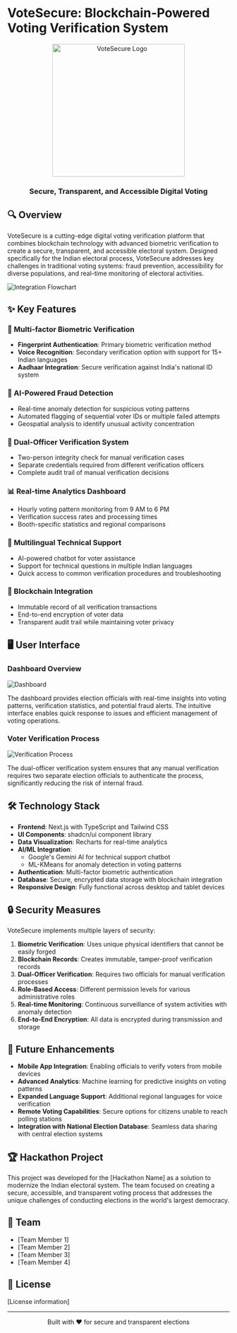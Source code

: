 # VoteSecure: Blockchain-Powered Voting Verification System

<div align="center">
  <img src="/public/mainlogo-removebg-preview.png" alt="VoteSecure Logo" width="300px">
  <h3>Secure, Transparent, and Accessible Digital Voting</h3>
</div>

## 🔍 Overview

VoteSecure is a cutting-edge digital voting verification platform that combines blockchain technology with advanced biometric verification to create a secure, transparent, and accessible electoral system. Designed specifically for the Indian electoral process, VoteSecure addresses key challenges in traditional voting systems: fraud prevention, accessibility for diverse populations, and real-time monitoring of electoral activities.

![Integration Flowchart](/Integration%20Flowchart%20(1).png)

## ✨ Key Features

### 🔐 Multi-factor Biometric Verification
- **Fingerprint Authentication**: Primary biometric verification method
- **Voice Recognition**: Secondary verification option with support for 15+ Indian languages
- **Aadhaar Integration**: Secure verification against India's national ID system

### 🧠 AI-Powered Fraud Detection
- Real-time anomaly detection for suspicious voting patterns
- Automated flagging of sequential voter IDs or multiple failed attempts
- Geospatial analysis to identify unusual activity concentration

### 👥 Dual-Officer Verification System
- Two-person integrity check for manual verification cases
- Separate credentials required from different verification officers
- Complete audit trail of manual verification decisions

### 📊 Real-time Analytics Dashboard
- Hourly voting pattern monitoring from 9 AM to 6 PM
- Verification success rates and processing times
- Booth-specific statistics and regional comparisons

### 💬 Multilingual Technical Support
- AI-powered chatbot for voter assistance
- Support for technical questions in multiple Indian languages
- Quick access to common verification procedures and troubleshooting

### 🔗 Blockchain Integration
- Immutable record of all verification transactions
- End-to-end encryption of voter data
- Transparent audit trail while maintaining voter privacy

## 🖥️ User Interface

### Dashboard Overview
![Dashboard](/Voter_Verification_and_Blockchain_Integration_Flowchart-removebg-preview.png)

The dashboard provides election officials with real-time insights into voting patterns, verification statistics, and potential fraud alerts. The intuitive interface enables quick response to issues and efficient management of voting operations.

### Voter Verification Process
![Verification Process](/Conversion%20output.png)

The dual-officer verification system ensures that any manual verification requires two separate election officials to authenticate the process, significantly reducing the risk of internal fraud.

## 🛠️ Technology Stack

- **Frontend**: Next.js with TypeScript and Tailwind CSS
- **UI Components**: shadcn/ui component library
- **Data Visualization**: Recharts for real-time analytics
- **AI/ML Integration**: 
  - Google's Gemini AI for technical support chatbot
  - ML-KMeans for anomaly detection in voting patterns
- **Authentication**: Multi-factor biometric authentication
- **Database**: Secure, encrypted data storage with blockchain integration
- **Responsive Design**: Fully functional across desktop and tablet devices

## 🔒 Security Measures

VoteSecure implements multiple layers of security:

1. **Biometric Verification**: Uses unique physical identifiers that cannot be easily forged
2. **Blockchain Records**: Creates immutable, tamper-proof verification records
3. **Dual-Officer Verification**: Requires two officials for manual verification processes
4. **Role-Based Access**: Different permission levels for various administrative roles
5. **Real-time Monitoring**: Continuous surveillance of system activities with anomaly detection
6. **End-to-End Encryption**: All data is encrypted during transmission and storage

## 🚀 Future Enhancements

- **Mobile App Integration**: Enabling officials to verify voters from mobile devices
- **Advanced Analytics**: Machine learning for predictive insights on voting patterns
- **Expanded Language Support**: Additional regional languages for voice verification
- **Remote Voting Capabilities**: Secure options for citizens unable to reach polling stations
- **Integration with National Election Database**: Seamless data sharing with central election systems

## 🏆 Hackathon Project

This project was developed for the [Hackathon Name] as a solution to modernize the Indian electoral system. The team focused on creating a secure, accessible, and transparent voting process that addresses the unique challenges of conducting elections in the world's largest democracy.

## 👥 Team

- [Team Member 1]
- [Team Member 2]
- [Team Member 3]
- [Team Member 4]

## 📝 License

[License information]

---

<p align="center">
  Built with ❤️ for secure and transparent elections
</p> 
